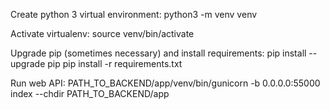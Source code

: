 

Create python 3 virtual environment:
python3 -m venv venv

Activate virtualenv:
source venv/bin/activate

Upgrade pip (sometimes necessary) and install requirements:
pip install --upgrade pip
pip install -r requirements.txt

Run web API:
PATH_TO_BACKEND/app/venv/bin/gunicorn -b 0.0.0.0:55000 index --chdir PATH_TO_BACKEND/app
